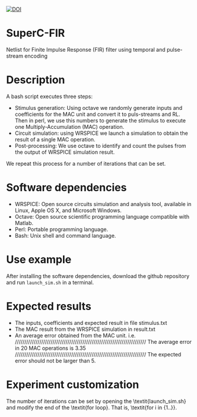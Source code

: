 [![DOI](https://zenodo.org/badge/DOI/10.5281/zenodo.5746714.svg)](https://doi.org/10.5281/zenodo.5746714)

# SuperC-FIR
Netlist for Finite Impulse Response (FIR) filter using temporal and pulse-stream encoding

# Description

A bash script executes three steps: 
* Stimulus generation: Using octave we randomly generate inputs and coefficients for the MAC unit and convert it to puls-streams and RL. Then in perl, we use this numbers to generate the stimulus to execute one Multiply-Accumulation (MAC) operation. 
* Circuit simulation: using WRSPICE we launch a simulation to obtain the result of a single MAC operation.
* Post-processing: We use octave to identify and count the pulses from the output of WRSPICE simulation result.

We repeat this process for a number of iterations that can be set. 

# Software dependencies

* WRSPICE: Open source circuits simulation and analysis tool, available in Linux, Apple OS X, and Microsoft Windows. 
* Octave: Open source scientific programming language compatible with Matlab. 
* Perl: Portable programming language. 
* Bash: Unix shell and command language.

# Use example

After installing the software dependencies, download the github repository and run `launch_sim.sh` in a terminal. 

# Expected results

* The inputs, coefficients and expected result in file stimulus.txt
* The MAC result from the WRSPICE simulation in result.txt
* An average error obtained from the MAC unit. i.e.
//////////////////////////////////////////////////////////////////////
The average error in 20 MAC operations is 3.35
//////////////////////////////////////////////////////////////////////
The expected error should not be larger than 5.

# Experiment customization
The number of iterations can be set by opening the \textit{launch\_sim.sh} and modify the end of the \textit{for loop}. That is, \textit{for i in {1..<ITERATION>}}.

